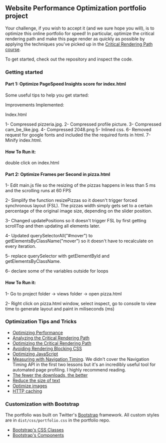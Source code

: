 ## Website Performance Optimization portfolio project

Your challenge, if you wish to accept it (and we sure hope you will), is to optimize this online portfolio for speed! In particular, optimize the critical rendering path and make this page render as quickly as possible by applying the techniques you've picked up in the [Critical Rendering Path course](https://www.udacity.com/course/ud884).

To get started, check out the repository and inspect the code.

### Getting started

#### Part 1: Optimize PageSpeed Insights score for index.html

Some useful tips to help you get started:

Improvements Implemented:

Index.html

1- Compressed pizzeria.jpg.
2- Compressed profile picture.
3- Compressed cam_be_like.jpg.
4- Compressed 2048.png
5- Inlined css.
6- Removed request for google fonts and included the the required fonts in html.
7- Minify index.html.

#### How To Run it:
double click on index.html

#### Part 2: Optimize Frames per Second in pizza.html

1- Edit main.js file so the resizing of the pizzas happens in less than 5 ms and the scrolling runs at 60 FPS

2- Simplify the function resizePizzas so it doesn't trigger forced synchronous layout (FSL). The pizzas width simply gets set to a certain percentage of the original image size, depending on the slider position.

3- Changed updatePositions so it doesn't trigger FSL by first getting scrollTop and then updating all elements later.

4- Updated querySelectorAll("#mover") to getElementsByClassName("mover") so it doesn't have to recalculate on every iteration.

5- replace querySelector with getElementById and getElementsByClassName.

6- declare some of the variables outside for loops  

#### How To Run it:
1- Go to project folder -> views folder -> open pizza.html

2- Right click on pizza.html window, select inspect, go to console to view time to generate layout and paint in miliseconds (ms)

### Optimization Tips and Tricks
* [Optimizing Performance](https://developers.google.com/web/fundamentals/performance/ "web performance")
* [Analyzing the Critical Rendering Path](https://developers.google.com/web/fundamentals/performance/critical-rendering-path/analyzing-crp.html "analyzing crp")
* [Optimizing the Critical Rendering Path](https://developers.google.com/web/fundamentals/performance/critical-rendering-path/optimizing-critical-rendering-path.html "optimize the crp!")
* [Avoiding Rendering Blocking CSS](https://developers.google.com/web/fundamentals/performance/critical-rendering-path/render-blocking-css.html "render blocking css")
* [Optimizing JavaScript](https://developers.google.com/web/fundamentals/performance/critical-rendering-path/adding-interactivity-with-javascript.html "javascript")
* [Measuring with Navigation Timing](https://developers.google.com/web/fundamentals/performance/critical-rendering-path/measure-crp.html "nav timing api"). We didn't cover the Navigation Timing API in the first two lessons but it's an incredibly useful tool for automated page profiling. I highly recommend reading.
* <a href="https://developers.google.com/web/fundamentals/performance/optimizing-content-efficiency/eliminate-downloads.html">The fewer the downloads, the better</a>
* <a href="https://developers.google.com/web/fundamentals/performance/optimizing-content-efficiency/optimize-encoding-and-transfer.html">Reduce the size of text</a>
* <a href="https://developers.google.com/web/fundamentals/performance/optimizing-content-efficiency/image-optimization.html">Optimize images</a>
* <a href="https://developers.google.com/web/fundamentals/performance/optimizing-content-efficiency/http-caching.html">HTTP caching</a>

### Customization with Bootstrap
The portfolio was built on Twitter's <a href="http://getbootstrap.com/">Bootstrap</a> framework. All custom styles are in `dist/css/portfolio.css` in the portfolio repo.

* <a href="http://getbootstrap.com/css/">Bootstrap's CSS Classes</a>
* <a href="http://getbootstrap.com/components/">Bootstrap's Components</a>
